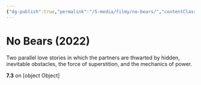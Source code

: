 ```yaml
---
{"dg-publish":true,"permalink":"/5-media/filmy/no-bears/","contentClasses":"movie","tags":["to-watch","фильм","#Drama","#Romance"]}
---
```


# No Bears (2022)
​​Two parallel love stories in which the partners are thwarted by hidden, inevitable obstacles, the force of superstition, and the mechanics of power.

**7.3** on [object Object]
